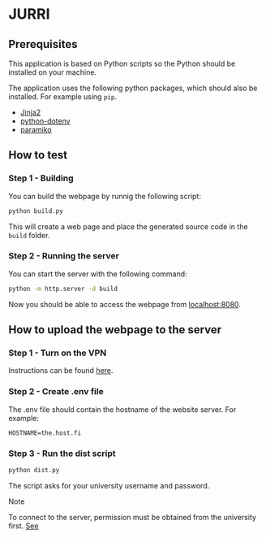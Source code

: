 # JURRI

## Prerequisites
This application is based on Python scripts so the Python should be installed on your machine.

The application uses the following python packages, which should also be installed. For example using `pip`.
- [Jinja2](https://palletsprojects.com/projects/jinja/) 
- [python-dotenv](https://pypi.org/project/python-dotenv/)
- [paramiko](https://www.paramiko.org/)

## How to test
### Step 1 - Building
You can build the webpage by runnig the following script:

```sh
python build.py
```

This will create a web page and place the generated source code in the `build` folder.

### Step 2 - Running the server
You can start the server with the following command:

```sh
python -m http.server -d build
```

Now you should be able to access the webpage from [localhost:8080](http://localhost:8000/).

## How to upload the webpage to the server
### Step 1 - Turn on the VPN
Instructions can be found [here](https://www.tuni.fi/en/it-services/handbook/networks/remote-access-and-vpn#eduvpn).

### Step 2 - Create .env file
The .env file should contain the hostname of the website server. For example:
```
HOSTNAME=the.host.fi
```

### Step 3 - Run the dist script 
```sh
python dist.py
```

The script asks for your university username and password.

> [!NOTE]  
> To connect to the server, permission must be obtained from the university first. [See](https://intra.tuni.fi/en/it-services/computers/linux-instructions/webpages-tuni-fi-service)
